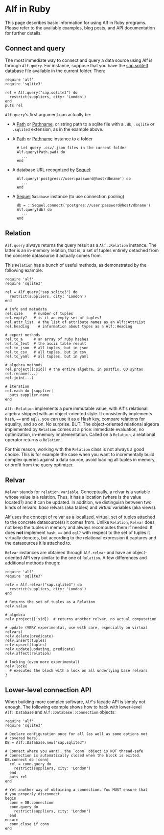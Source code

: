 # Alf in Ruby

This page describes basic information for using Alf in Ruby programs. Please
refer to the available examples, blog posts, and API documentation for further
details.

## Connect and query

The most immediate way to connect and query a data source using Alf is through
`Alf.query`. For instance, suppose that you have the <a target="_blank"
href="/downloads/sap.sqlite3">sap.sqlite3</a> database file available in the
current folder. Then:

```
require 'alf'
require 'sqlite3'

rel = Alf.query("sap.sqlite3") do
  restrict(suppliers, city: 'London')
end
puts rel
```

`Alf.query`'s first argument can actually be:

* A [Path](https://github.com/eregon/path) or
  [Pathname](http://www.ruby-doc.org/stdlib-1.9.3/libdoc/pathname/rdoc/Pathname.html),
  or string path to a sqlite file with a `.db`, `.sqlite` or `.sqlite3` extension,
  as in the example above.
* A [Path](https://github.com/eregon/path) or
  [Pathname](http://www.ruby-doc.org/stdlib-1.9.3/libdoc/pathname/rdoc/Pathname.html)
  instance to a folder

        # Let query .csv/.json files in the current folder
        Alf.query(Path.pwd) do
          ...
        end

* A database URL recognized by
  [Sequel](http://sequel.rubyforge.org/rdoc/files/doc/opening_databases_rdoc.html):

        Alf.query('postgres://user:password@host/dbname') do
          ...
        end
  
* A [Sequel](http://sequel.rubyforge.org/rdoc/files/doc/opening_databases_rdoc.html)
  `Database` instance (to use connection pooling)

        db = ::Sequel.connect('postgres://user:password@host/dbname')
        Alf.query(db) do
          ...
        end

## Relation

`Alf.query` always returns the query result as a `Alf::Relation` instance. The
latter is an in-memory relation, that is, a set of tuples entirely detached
from the concrete datasource it actually comes from.

This `Relation` has a bunch of useful methods, as demonstrated by the
following example:

```
require 'alf'
require 'sqlite3'

rel = Alf.query("sap.sqlite3") do
  restrict(suppliers, city: 'London')
end

# info and metadata
rel.size     # number of tuples
rel.empty?   # is it an empty set of tuples?
rel.attr_list  # the list of attribute names as an Alf::AttrList
rel.heading    # information about types as a Alf::Heading

# export methods
rel.to_a     # an array of ruby hashes
rel.to_text  # the ascii table result
rel.to_json  # all tuples, but in json
rel.to_csv   # all tuples, but in csv
rel.to_yaml  # all tuples, but in yaml

# algebra methods
rel.project([:sid]) # the entire algebra, in postfix, OO syntax
rel.rename(...)
rel.join(...)

# iteration
rel.each do |supplier|
  puts supplier.name
end
```

`Alf::Relation` implements a pure immutable value, with Alf's relational
algebra shipped with an object-oriented style. It consistently implements
`hash`, `==` and `eql?`, you can use it as a Hash key, compare relations for
equality, and so on. No surprise. BUT. The object-oriented relational algebra
implemented by `Relation` comes at a price: immediate evaluation, no
optimization, in-memory implementation. Called on a `Relation`, a relational
operator returns a `Relation`.

For this reason, working with the `Relation` class is not always a good
choice. This is for example the case when you want to incrementally build
complex queries against a data source, avoid loading all tuples in memory, or
profit from the query optimizer.

## Relvar

`Relvar` stands for `relation variable`. Conceptually, a relvar is a variable
whose value is a relation. Thus, it has a location (where is the value
located?) and it can be updated. In addition, we distinguish between two kinds
of relvars: _base_ relvars (aka tables) and _virtual_ variables (aka views).

Alf uses the concept of relvar as a localized, virtual, set of tuples attached
to the concrete datasource(s) it comes from. Unlike `Relation`, `Relvar` does
not keep the tuples in memory and always recomputes them if needed. It does
**not** implement `hash`, `==` and `eql?` with respect to the set of tuples it
virtually denotes, but according to the relational expression it captures and
the datasources it is attached to.

`Relvar` instances are obtained through `Alf.relvar` and have an object-oriented
API very similar to the one of `Relation`. A few differences and additional
methods though:

```
require 'alf'
require 'sqlite3'

relv = Alf.relvar("sap.sqlite3") do
  restrict(suppliers, city: 'London')
end

# Returns the set of tuples as a Relation
relv.value

# algebra
relv.project([:sid])  # returns another relvar, no actual computation

# update (VERY experimental, use with care, especially on virtual relvars)
relv.delete(predicate)
relv.insert(tuples)
relv.upsert(tuples)
relv.update(updating, predicate)
relv.affect(relation)

# locking (even more experimental)
relv.lock{
  # executes the block with a lock on all underlying base relvars
}
```

## Lower-level connection API

When building more complex software, `Alf`'s facade API is simply not enough.
The following example shows how to hack with lower-level `Alf::Database` and 
`Alf::Database::Connection` objects:

```
require 'alf'
require 'sqlite3'

# Declare configuration once for all (as well as some options not
# covered here).
DB = Alf::Database.new("sap.sqlite3")

# Connect where you want!, the `conn` object is NOT thread-safe
# Connection is automatically closed when the block is exited.
DB.connect do |conn|
  rel = conn.query do
    restrict(suppliers, city: 'London')
  end
  puts rel
end

# Yet another way of obtaining a connection. You MUST ensure that
# you properly disconnect
begin
  conn = DB.connection
  conn.query do
    restrict(suppliers, city: 'London')
  end
ensure
  conn.close if conn
end
```
